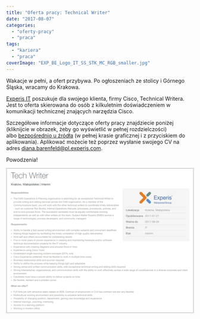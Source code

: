 ```yaml
---
title: "Oferta pracy: Technical Writer"
date: "2017-08-07"
categories: 
  - "oferty-pracy"
  - "praca"
tags: 
  - "kariera"
  - "praca"
coverImage: "EXP_BE_Logo_IT_SS_STK_MC_RGB_smaller.jpg"
---
```


Wakacje w pełni, a ofert przybywa. Po ogłoszeniach ze stolicy i Górnego Śląska, wracamy do Krakowa.

[Experis IT](http://www.experis.pl/) poszukuje dla swojego klienta, firmy Cisco, Technical Writera. Jest to oferta skierowana do osób z kilkuletnim doświadczeniem w komunikacji technicznej znających narzędzia Cisco.

Szczegółowe informacje dotyczące oferty pracy znajdziecie poniżej (kliknijcie w obrazek, żeby go wyświetlić w pełnej rozdzielczości) albo [bezpośrednio u źródła](http://www.experis.pl/szukaj-pracy/oferty-pracy/?ad_name=tech-writer&ad_id=2167) (w pełnej krasie graficznej i z przyciskiem do aplikowania). Aplikować możecie też poprzez wysłanie swojego CV na adres [diana.barenfeld@pl.experis.com](mailto:diana.barenfeld@pl.experis.com).

Powodzenia!

[![](images/experis_it_tech_writer_cisco.png)](http://techwriter.pl/wp-content/uploads/2017/08/experis_it_tech_writer_cisco.png)
